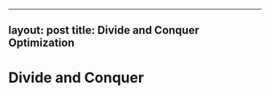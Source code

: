 
---
layout: post
title: Divide and Conquer Optimization
---
# Divide and Conquer

<!--stackedit_data:
eyJoaXN0b3J5IjpbNjY4MjE2MDA4XX0=
-->